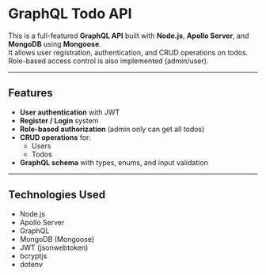 #  GraphQL Todo API

This is a full-featured **GraphQL API** built with **Node.js**, **Apollo Server**, and **MongoDB** using **Mongoose**.  
It allows user registration, authentication, and CRUD operations on todos.  
Role-based access control is also implemented (admin/user).

---

##  Features

- **User authentication** with JWT
- **Register / Login** system
- **Role-based authorization** (admin only can get all todos)
- **CRUD operations** for:
  - Users
  - Todos
- **GraphQL schema** with types, enums, and input validation

---

##  Technologies Used

- Node.js
- Apollo Server
- GraphQL
- MongoDB (Mongoose)
- JWT (jsonwebtoken)
- bcryptjs
- dotenv

